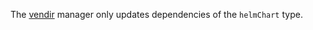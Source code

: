 The [vendir](https://carvel.dev/vendir/) manager only updates dependencies
of the `helmChart` type.
